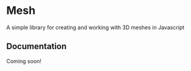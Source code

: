 # Mesh

A simple library for creating and working with 3D meshes in Javascript

## Documentation

Coming soon!